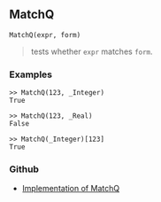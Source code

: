 ## MatchQ

```
MatchQ(expr, form)
```

> tests whether `expr` matches `form`.
 
### Examples

```
>> MatchQ(123, _Integer)
True
	 
>> MatchQ(123, _Real)
False
	 
>> MatchQ(_Integer)[123]
True
```

### Github

* [Implementation of MatchQ](https://github.com/axkr/symja_android_library/blob/master/symja_android_library/matheclipse-core/src/main/java/org/matheclipse/core/builtin/PredicateQ.java#L662) 
